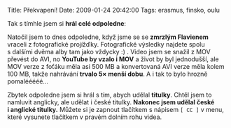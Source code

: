 Title: Překvapení!
Date: 2009-01-24 20:42:00
Tags: erasmus, finsko, oulu

Tak s tímhle jsem si **hrál celé odpoledne**:

Natočil jsem to dnes odpoledne, když jsme se se
**zmrzlým Flavienem** vraceli z fotografické projížďky.
Fotografické výsledky najdete spolu s dalšími dvěma alby tam jako
vždycky :) . Video jsem se snažil z MOV převést do AVI, no
**YouTube by vzalo i MOV** a život by byl jednodušší, ale MOV verze
z foťáku měla asi 500 MB a konvertovaná AVI verze měla kolem
100 MB, takže nahrávání **trvalo 5× menší dobu**. A i tak to bylo
hrozně pomalééééé…

Zbytek odpoledne jsem si hrál s tím, abych udělal **titulky**.
Chtěl jsem to namluvit anglicky, ale udělat i české titulky.
**Nakonec jsem udělal české i anglické titulky.** Můžete si je
zapnout tlačítkem s nápisem `[ CC ]` v menu, které vysunete
tlačítkem v pravém dolním rohu videa.